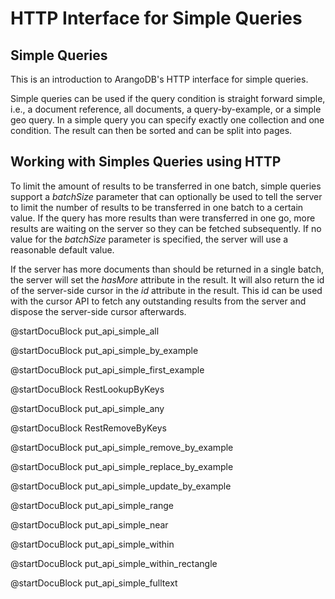HTTP Interface for Simple Queries
=================================

Simple Queries
--------------

This is an introduction to ArangoDB's HTTP interface for simple queries.

Simple queries can be used if the query condition is straight forward simple,
i.e., a document reference, all documents, a query-by-example, or a simple geo
query. In a simple query you can specify exactly one collection and one
condition. The result can then be sorted and can be split into pages.

Working with Simples Queries using HTTP
---------------------------------------

To limit the amount of results to be transferred in one batch, simple queries
support a *batchSize* parameter that can optionally be used to tell the server
to limit the number of results to be transferred in one batch to a certain
value. If the query has more results than were transferred in one go, more
results are waiting on the server so they can be fetched subsequently. If no
value for the *batchSize* parameter is specified, the server will use a
reasonable default value.

If the server has more documents than should be returned in a single batch, the
server will set the *hasMore* attribute in the result. It will also return the
id of the server-side cursor in the *id* attribute in the result.  This id can
be used with the cursor API to fetch any outstanding results from the server and
dispose the server-side cursor afterwards.

<!-- js/actions/api-simple.js -->
@startDocuBlock put_api_simple_all

<!-- js/actions/api-simple.js -->
@startDocuBlock put_api_simple_by_example

<!-- js/actions/api-simple.js -->
@startDocuBlock put_api_simple_first_example

<!-- arangod/RestHandler/RestSimpleHandler.cpp -->
@startDocuBlock RestLookupByKeys

<!-- js/actions/api-simple.js -->
@startDocuBlock put_api_simple_any

<!-- arangod/RestHandler/RestSimpleHandler.cpp -->
@startDocuBlock RestRemoveByKeys

<!-- js/actions/api-simple.js -->
@startDocuBlock put_api_simple_remove_by_example

<!-- js/actions/api-simple.js -->
@startDocuBlock put_api_simple_replace_by_example

<!-- js/actions/api-simple.js -->
@startDocuBlock put_api_simple_update_by_example

<!-- js/actions/api-simple.js -->
@startDocuBlock put_api_simple_range

<!-- js/actions/api-simple.js -->
@startDocuBlock put_api_simple_near

<!-- js/actions/api-simple.js -->
@startDocuBlock put_api_simple_within

<!-- js/actions/api-simple.js -->
@startDocuBlock put_api_simple_within_rectangle

<!-- js/actions/api-simple.js -->
@startDocuBlock put_api_simple_fulltext
